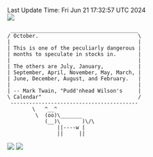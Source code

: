 Last Update Time: 
Fri Jun 21 17:32:57 UTC 2024
<br>![](https://img.shields.io/badge/%E5%A4%A7%E5%AE%B6-%E5%AE%89%E5%AE%89-green)<br>
```
 _________________________________________
/ October.                                \
|                                         |
| This is one of the peculiarly dangerous |
| months to speculate in stocks in.       |
|                                         |
| The others are July, January,           |
| September, April, November, May, March, |
| June, December, August, and February.   |
|                                         |
| -- Mark Twain, "Pudd'nhead Wilson's     |
\ Calendar"                               /
 -----------------------------------------
        \   ^__^
         \  (oo)\_______
            (__)\       )\/\
                ||----w |
                ||     ||
```
![](https://github-readme-stats.vercel.app/api?username=chenlitw)
![](https://github-readme-stats.vercel.app/api/top-langs/?username=chenlitw)
